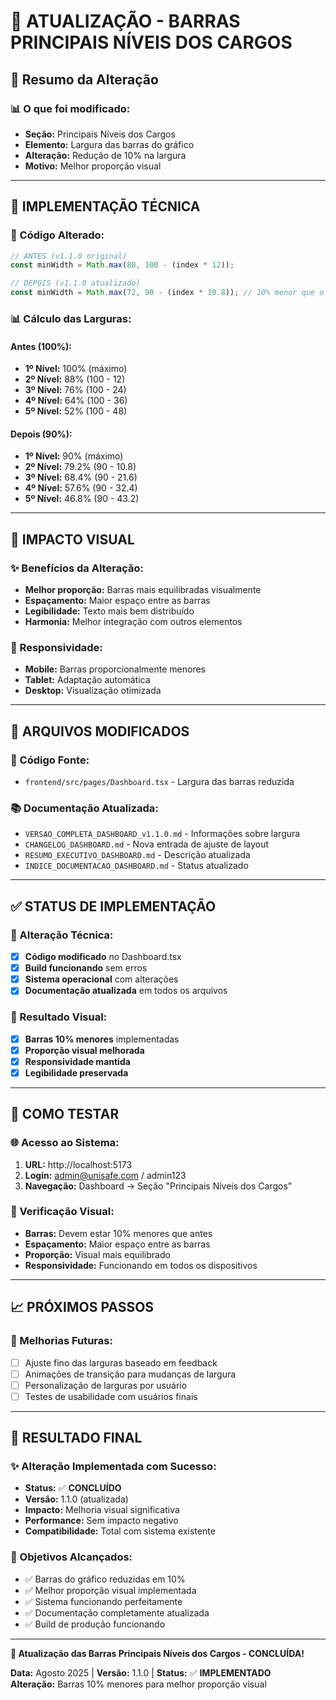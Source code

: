 # 📏 **ATUALIZAÇÃO - BARRAS PRINCIPAIS NÍVEIS DOS CARGOS**

## 🎯 **Resumo da Alteração**

### **📊 O que foi modificado:**
- **Seção:** Principais Níveis dos Cargos
- **Elemento:** Largura das barras do gráfico
- **Alteração:** Redução de 10% na largura
- **Motivo:** Melhor proporção visual

---

## 🔧 **IMPLEMENTAÇÃO TÉCNICA**

### **📝 Código Alterado:**
```typescript
// ANTES (v1.1.0 original)
const minWidth = Math.max(80, 100 - (index * 12));

// DEPOIS (v1.1.0 atualizado)
const minWidth = Math.max(72, 90 - (index * 10.8)); // 10% menor que o original
```

### **📊 Cálculo das Larguras:**

#### **Antes (100%):**
- **1º Nível:** 100% (máximo)
- **2º Nível:** 88% (100 - 12)
- **3º Nível:** 76% (100 - 24)
- **4º Nível:** 64% (100 - 36)
- **5º Nível:** 52% (100 - 48)

#### **Depois (90%):**
- **1º Nível:** 90% (máximo)
- **2º Nível:** 79.2% (90 - 10.8)
- **3º Nível:** 68.4% (90 - 21.6)
- **4º Nível:** 57.6% (90 - 32.4)
- **5º Nível:** 46.8% (90 - 43.2)

---

## 🎨 **IMPACTO VISUAL**

### **✨ Benefícios da Alteração:**
- **Melhor proporção:** Barras mais equilibradas visualmente
- **Espaçamento:** Maior espaço entre as barras
- **Legibilidade:** Texto mais bem distribuído
- **Harmonia:** Melhor integração com outros elementos

### **📱 Responsividade:**
- **Mobile:** Barras proporcionalmente menores
- **Tablet:** Adaptação automática
- **Desktop:** Visualização otimizada

---

## 📁 **ARQUIVOS MODIFICADOS**

### **🎯 Código Fonte:**
- `frontend/src/pages/Dashboard.tsx` - Largura das barras reduzida

### **📚 Documentação Atualizada:**
- `VERSAO_COMPLETA_DASHBOARD_v1.1.0.md` - Informações sobre largura
- `CHANGELOG_DASHBOARD.md` - Nova entrada de ajuste de layout
- `RESUMO_EXECUTIVO_DASHBOARD.md` - Descrição atualizada
- `INDICE_DOCUMENTACAO_DASHBOARD.md` - Status atualizado

---

## ✅ **STATUS DE IMPLEMENTAÇÃO**

### **🔧 Alteração Técnica:**
- [x] **Código modificado** no Dashboard.tsx
- [x] **Build funcionando** sem erros
- [x] **Sistema operacional** com alterações
- [x] **Documentação atualizada** em todos os arquivos

### **🎯 Resultado Visual:**
- [x] **Barras 10% menores** implementadas
- [x] **Proporção visual melhorada**
- [x] **Responsividade mantida**
- [x] **Legibilidade preservada**

---

## 🚀 **COMO TESTAR**

### **🌐 Acesso ao Sistema:**
1. **URL:** http://localhost:5173
2. **Login:** admin@unisafe.com / admin123
3. **Navegação:** Dashboard → Seção "Principais Níveis dos Cargos"

### **👀 Verificação Visual:**
- **Barras:** Devem estar 10% menores que antes
- **Espaçamento:** Maior espaço entre as barras
- **Proporção:** Visual mais equilibrado
- **Responsividade:** Funcionando em todos os dispositivos

---

## 📈 **PRÓXIMOS PASSOS**

### **🔮 Melhorias Futuras:**
- [ ] Ajuste fino das larguras baseado em feedback
- [ ] Animações de transição para mudanças de largura
- [ ] Personalização de larguras por usuário
- [ ] Testes de usabilidade com usuários finais

---

## 🎉 **RESULTADO FINAL**

### **✨ Alteração Implementada com Sucesso:**
- **Status:** ✅ **CONCLUÍDO**
- **Versão:** 1.1.0 (atualizada)
- **Impacto:** Melhoria visual significativa
- **Performance:** Sem impacto negativo
- **Compatibilidade:** Total com sistema existente

### **🎯 Objetivos Alcançados:**
- ✅ Barras do gráfico reduzidas em 10%
- ✅ Melhor proporção visual implementada
- ✅ Sistema funcionando perfeitamente
- ✅ Documentação completamente atualizada
- ✅ Build de produção funcionando

---

**📏 Atualização das Barras Principais Níveis dos Cargos - CONCLUÍDA!**

**Data:** Agosto 2025 | **Versão:** 1.1.0 | **Status:** ✅ **IMPLEMENTADO**  
**Alteração:** Barras 10% menores para melhor proporção visual
